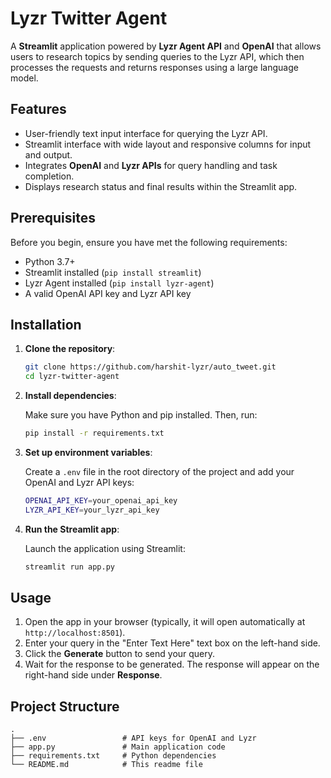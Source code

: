 # Lyzr Twitter Agent

A **Streamlit** application powered by **Lyzr Agent API** and **OpenAI** that allows users to research topics by sending queries to the Lyzr API, which then processes the requests and returns responses using a large language model.

## Features

- User-friendly text input interface for querying the Lyzr API.
- Streamlit interface with wide layout and responsive columns for input and output.
- Integrates **OpenAI** and **Lyzr APIs** for query handling and task completion.
- Displays research status and final results within the Streamlit app.

## Prerequisites

Before you begin, ensure you have met the following requirements:

- Python 3.7+
- Streamlit installed (`pip install streamlit`)
- Lyzr Agent installed (`pip install lyzr-agent`)
- A valid OpenAI API key and Lyzr API key

## Installation

1. **Clone the repository**:

    ```bash
    git clone https://github.com/harshit-lyzr/auto_tweet.git
    cd lyzr-twitter-agent
    ```

2. **Install dependencies**:

    Make sure you have Python and pip installed. Then, run:

    ```bash
    pip install -r requirements.txt
    ```

3. **Set up environment variables**:

    Create a `.env` file in the root directory of the project and add your OpenAI and Lyzr API keys:

    ```bash
    OPENAI_API_KEY=your_openai_api_key
    LYZR_API_KEY=your_lyzr_api_key
    ```

4. **Run the Streamlit app**:

    Launch the application using Streamlit:

    ```bash
    streamlit run app.py
    ```

## Usage

1. Open the app in your browser (typically, it will open automatically at `http://localhost:8501`).
2. Enter your query in the "Enter Text Here" text box on the left-hand side.
3. Click the **Generate** button to send your query.
4. Wait for the response to be generated. The response will appear on the right-hand side under **Response**.

## Project Structure

```plaintext
.
├── .env                 # API keys for OpenAI and Lyzr
├── app.py               # Main application code
├── requirements.txt     # Python dependencies
└── README.md            # This readme file
